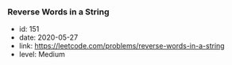 ### Reverse Words in a String

* id: 151
* date: 2020-05-27
* link: https://leetcode.com/problems/reverse-words-in-a-string
* level: Medium
